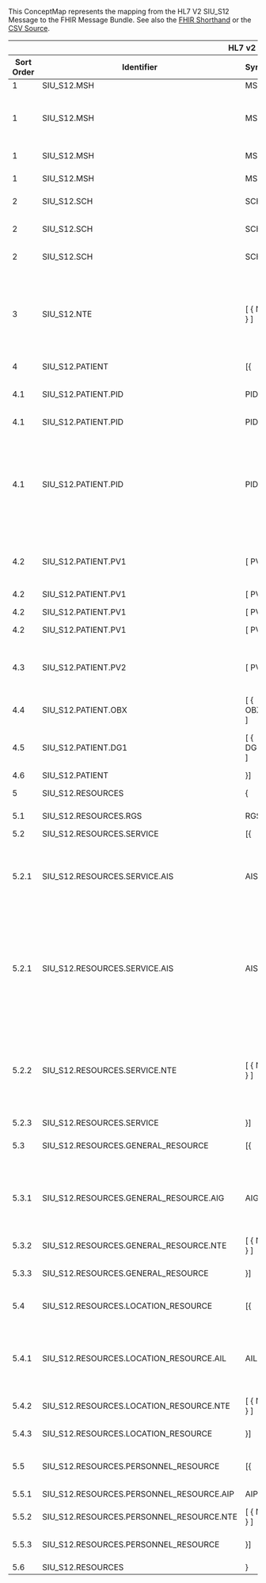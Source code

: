 
This ConceptMap represents the mapping from the HL7 V2 SIU_S12 Message to the FHIR Message Bundle. See also the <a href='https://github.com/HL7/v2-to-fhir/blob/master/tank/Message SIU_S12 to Bundle.fsh'>FHIR Shorthand</a> or the <a href='https://github.com/HL7/v2-to-fhir/blob/master/mappings/messages/HL7 Message - FHIR R4_ SIU-S12 - Sheet1.csv'>CSV Source</a>.
<table class='grid'><thead>
<tr><th colspan='6'>HL7 v2</th><th colspan='3'>Condition (IF True, args)</th><th colspan='3'>HL7 FHIR</th><th rowspan='2' title='Comments about the mapping'>Comments</th></tr>
<tr><th title='Rows are listed in sequence of how they appear in the v2 standard. The first column, Sort Order, provides a sort order that can re-create the original v2 standard sequence in case one opts to re-sort/filter the rows.'>Sort Order</th><th title='Contains an xml/json like path using the HL7 v2 XML approach of [MessageStructure].[GroupName or CHOICE].[SegmentName] where there may be multiple Group Names in play.'>Identifier</th><th title='Contains the first column of the Message Structure Table in the base standard.'>Syntax</th><th title='The formal name of the segment or group.'>Name</th><th title='The min cardinality expressed numerically.'>Cardinality - Min</th><td style='border-right: 2px' title='The max cardinality expressed numerically.'>Cardinality - Max</td><th title='Condition in an easy to read syntax (Computable ANTLR)'>Computable ANTLR</th><th title='Condition in FHIRPath Notation'>Computable FHIRPath</th><td style='border-right: 2px' title='Condition expressed in narrative form'>Narrative</td><th title='The FHIR resource that is the main resource that the v2 segment will map to.'>Primary Target</th><th title='The URL to the Segment Map that is to be used for the segment in this message structure in this location.'>Segment Map</th><th title='Defines for the Primary Target resource which resource.id it needs to reference.'>References</th></tr></thead>
<tbody>
<tr><td>1</td><td>SIU_S12.MSH</td><td>MSH</td><td>Message Header</td><td>1</td><td style='border-right: 2px'>1</td><td></td><td></td><td style='border-right: 2px'></td><td><a href='https://hl7.org/fhir/R4/bundle.html'>Bundle</a></td><td><a href='ConceptMap-segment-msh-to-bundle.html'>MSH[Bundle]</a></td><td></td><td></td></tr>
<tr><td>1</td><td>SIU_S12.MSH</td><td>MSH</td><td>Message Header</td><td>1</td><td style='border-right: 2px'>1</td><td></td><td></td><td style='border-right: 2px'></td><td><a href='https://hl7.org/fhir/R4/messageheader.html'>MessageHeader</a></td><td><a href='ConceptMap-segment-msh-to-messageheader.html'>MSH[MessageHeader]</a></td><td></td><td>Processing of the MSH segment results in the creation of a new MessageHeader resource</td></tr>
<tr><td>1</td><td>SIU_S12.MSH</td><td>MSH</td><td>Message Header</td><td>1</td><td style='border-right: 2px'>1</td><td></td><td></td><td style='border-right: 2px'></td><td><a href='https://hl7.org/fhir/R4/provenance.html'>Provenance</a></td><td><a href='ConceptMap-segment-msh-source-to-provenance.html'>MSH[Provenance-Source]</a></td><td>Provenance[1].target.reference=Bundle.id; Provenance[1].target.reference=MessageHeader[1].id</td><td>.</td></tr>
<tr><td>1</td><td>SIU_S12.MSH</td><td>MSH</td><td>Message Header</td><td>1</td><td style='border-right: 2px'>1</td><td></td><td></td><td style='border-right: 2px'></td><td><a href='https://hl7.org/fhir/R4/provenance.html'>Provenance</a></td><td><a href='ConceptMap-segment-msh-transformation-to-provenance.html'>MSH[Provenance-Transformation]</a></td><td>Provenance[2].target.reference=Bundle.id</td><td></td></tr>
<tr><td>2</td><td>SIU_S12.SCH</td><td>SCH</td><td>Schedule Activity Information</td><td>1</td><td style='border-right: 2px'>1</td><td></td><td></td><td style='border-right: 2px'></td><td><a href='https://hl7.org/fhir/R4/appointment.html'>Appointment</a></td><td><a href='ConceptMap-segment-sch-to-appointment.html'>SCH[Appointment]</a></td><td>Appointment.participant.actor=Patient[1].id</td><td></td></tr>
<tr><td>2</td><td>SIU_S12.SCH</td><td>SCH</td><td>Schedule Activity Information</td><td>1</td><td style='border-right: 2px'>1</td><td>IF SCH-26 or SCH-27 VALUED</td><td></td><td style='border-right: 2px'></td><td><a href='https://hl7.org/fhir/R4/servicerequest.html'>ServiceRequest</a></td><td><a href='ConceptMap-segment-sch-to-servicerequest.html'>SCH[ServiceRequest]</a></td><td>Appointment[1].basedOn=ServiceRequest[1..n].id
ServiceRequest[1..n].subject=Patient[1].id</td><td></td></tr>
<tr><td>2</td><td>SIU_S12.SCH</td><td>SCH</td><td>Schedule Activity Information</td><td>1</td><td style='border-right: 2px'>1</td><td></td><td></td><td style='border-right: 2px'></td><td><a href='https://hl7.org/fhir/R4/provenance.html'>Provenance</a></td><td><a href='ConceptMap-segment-sch-to-provenance.html'>SCH[Provenance]</a></td><td></td><td></td></tr>
<tr><td>3</td><td>SIU_S12.NTE</td><td>[ { NTE } ]</td><td>Notes and Comments</td><td>0</td><td style='border-right: 2px'>-1</td><td></td><td></td><td style='border-right: 2px'></td><td><a href='https://hl7.org/fhir/R4/appointment.html'>Appointment</a></td><td><a href='ConceptMap-segment-nte-comment-to-appointment.html'>NTE[Appointment-Comment]</a></td><td>Appointment.participant.actor=Patient[1].id</td><td>Because multiple NTE segments in a message all need to map to a single Appointment.comment element, the content of the NTEs will need to be concatenated together in R4</td></tr>
<tr><td>4</td><td>SIU_S12.PATIENT</td><td>[{</td><td>--- PATIENT begin</td><td>0</td><td style='border-right: 2px'>-1</td><td></td><td></td><td style='border-right: 2px'></td><td></td><td></td><td></td><td></td></tr>
<tr><td>4.1</td><td>SIU_S12.PATIENT.PID</td><td>PID</td><td>Patient Identification</td><td>1</td><td style='border-right: 2px'>1</td><td></td><td></td><td style='border-right: 2px'></td><td><a href='https://hl7.org/fhir/R4/patient.html'>Patient</a></td><td><a href='ConceptMap-segment-pid-to-patient.html'>PID[Patient]</a></td><td></td><td>Processing of the PID segment results in the creation of a new Patient resource</td></tr>
<tr><td>4.1</td><td>SIU_S12.PATIENT.PID</td><td>PID</td><td>Patient Identification</td><td>1</td><td style='border-right: 2px'>1</td><td></td><td></td><td style='border-right: 2px'></td><td><a href='https://hl7.org/fhir/R4/appointment.html'>Appointment</a></td><td><a href='ConceptMap-segment-pid-to-appointment.html'>PID[Appointment]</a></td><td>Appointment.participant.actor=Patient[1].id</td><td></td></tr>
<tr><td>4.1</td><td>SIU_S12.PATIENT.PID</td><td>PID</td><td>Patient Identification</td><td>1</td><td style='border-right: 2px'>1</td><td>IF PID-33 AND PID-34 VALUED</td><td></td><td style='border-right: 2px'>One  may drop PID-33 from the condition if PID-34 Last Update Facility is still sufficient without a date.</td><td><a href='https://hl7.org/fhir/R4/provenance.html'>Provenance</a></td><td><a href='ConceptMap-segment-pid-patient-to-provenance.html'>PID[Provenance-Patient]</a></td><td>Provenance.target.reference=Patient[1].id</td><td></td></tr>
<tr><td>4.2</td><td>SIU_S12.PATIENT.PV1</td><td>[ PV1 ]</td><td>Patient Visit</td><td>0</td><td style='border-right: 2px'>1</td><td></td><td></td><td style='border-right: 2px'></td><td><a href='https://hl7.org/fhir/R4/encounter.html'>Encounter</a></td><td><a href='ConceptMap-segment-pv1-to-encounter.html'>PV1[Encounter]</a></td><td>Encounter[1].subject.reference=Patient[1].id</td><td>Processing of the PV1 segment results in the creation of a new Encounter resource</td></tr>
<tr><td>4.2</td><td>SIU_S12.PATIENT.PV1</td><td>[ PV1 ]</td><td>Patient Visit</td><td>0</td><td style='border-right: 2px'>1</td><td>IF PV1-43 VALUED</td><td></td><td style='border-right: 2px'></td><td><a href='#broken'><span style='font-weight: bold; color: red'>Basic-EncounterHistory</span></a></td><td><a href='ConceptMap-segment-pv1-encounterhistory-to-basic.html'>PV1[Basic-EncounterHistory]</a></td><td>Basic.extension-EncounterHistory.subject.reference=Patient[1].id</td><td></td></tr>
<tr><td>4.2</td><td>SIU_S12.PATIENT.PV1</td><td>[ PV1 ]</td><td>Patient Visit</td><td>0</td><td style='border-right: 2px'>1</td><td></td><td></td><td style='border-right: 2px'></td><td><a href='https://hl7.org/fhir/R4/patient.html'>Patient</a></td><td><a href='ConceptMap-segment-pv1-to-patient.html'>PV1[Patient]</a></td><td></td><td></td></tr>
<tr><td>4.2</td><td>SIU_S12.PATIENT.PV1</td><td>[ PV1 ]</td><td>Patient Visit</td><td>0</td><td style='border-right: 2px'>1</td><td>IF PV1-20 VALUE</td><td></td><td style='border-right: 2px'></td><td><a href='https://hl7.org/fhir/R4/coverage.html'>Coverage</a></td><td><a href='ConceptMap-segment-pv1-to-coverage.html'>PV1[Coverage]</a></td><td>Coverage.beneficiary.reference=Patient[1].id</td><td></td></tr>
<tr><td>4.3</td><td>SIU_S12.PATIENT.PV2</td><td>[ PV2 ] </td><td>Patient Visit - Additional Info</td><td>0</td><td style='border-right: 2px'>1</td><td></td><td></td><td style='border-right: 2px'></td><td><a href='https://hl7.org/fhir/R4/encounter.html'>Encounter</a></td><td><a href='ConceptMap-segment-pv2-to-encounter.html'>PV2[Encounter]</a></td><td>Encounter.subject=Patient[1].id</td><td>Incorporate PV2 content into the Encounter created from the PV1 segment.</td></tr>
<tr><td>4.4</td><td>SIU_S12.PATIENT.OBX</td><td>[ { OBX } ]</td><td>Observation/Result</td><td>0</td><td style='border-right: 2px'>-1</td><td></td><td></td><td style='border-right: 2px'></td><td><a href='https://hl7.org/fhir/R4/observation.html'>Observation</a></td><td><a href='ConceptMap-segment-obx-to-observation.html'>OBX[Observation]</a></td><td>Observation.subject=Patient[1].id</td><td></td></tr>
<tr><td>4.5</td><td>SIU_S12.PATIENT.DG1</td><td>[ { DG1 } ]</td><td>Diagnosis</td><td>0</td><td style='border-right: 2px'>-1</td><td></td><td></td><td style='border-right: 2px'>If in context of the patient</td><td><a href='https://hl7.org/fhir/R4/condition.html'>Condition</a></td><td><a href='ConceptMap-segment-dg1-to-condition.html'>DG1[Condition]</a></td><td>Condition[1].subject.reference=Patient[1].id</td><td>Processing of the DG1 segment results in the creation of a new Condition resource</td></tr>
<tr><td>4.6</td><td>SIU_S12.PATIENT</td><td>}]</td><td>--- PATIENT end</td><td>0</td><td style='border-right: 2px'>-1</td><td></td><td></td><td style='border-right: 2px'></td><td></td><td></td><td></td><td></td></tr>
<tr><td>5</td><td>SIU_S12.RESOURCES</td><td>{</td><td>--- RESOURCES begin RGS</td><td>1</td><td style='border-right: 2px'>-1</td><td></td><td></td><td style='border-right: 2px'></td><td></td><td></td><td></td><td></td></tr>
<tr><td>5.1</td><td>SIU_S12.RESOURCES.RGS</td><td>RGS</td><td>Resource Group Segment </td><td>1</td><td style='border-right: 2px'>1</td><td></td><td></td><td style='border-right: 2px'></td><td></td><td></td><td></td><td></td></tr>
<tr><td>5.2</td><td>SIU_S12.RESOURCES.SERVICE</td><td>[{</td><td>--- SERVICE begin AIS</td><td>0</td><td style='border-right: 2px'>-1</td><td></td><td></td><td style='border-right: 2px'></td><td></td><td></td><td></td><td></td></tr>
<tr><td>5.2.1</td><td>SIU_S12.RESOURCES.SERVICE.AIS</td><td>AIS</td><td>Appointment Information - Service</td><td>1</td><td style='border-right: 2px'>1</td><td></td><td></td><td style='border-right: 2px'>Determine which AIS populates Appointment if there is more than one AIS.</td><td><a href='https://hl7.org/fhir/R4/appointment.html'>Appointment</a></td><td><a href='ConceptMap-segment-ais-to-appointment.html'>AIS[Appointment]</a></td><td></td><td></td></tr>
<tr><td>5.2.1</td><td>SIU_S12.RESOURCES.SERVICE.AIS</td><td>AIS</td><td>Appointment Information - Service</td><td>1</td><td style='border-right: 2px'>1</td><td>IF SCH-26 IS VALUED OR SCH-27 IS VALUED</td><td></td><td style='border-right: 2px'></td><td><a href='https://hl7.org/fhir/R4/servicerequest.html'>ServiceRequest</a></td><td><a href='ConceptMap-segment-ais-to-servicerequest.html'>AIS[ServiceRequest]</a></td><td></td><td>Note that each ServiceRequest being created includes data from SCH segment.
If SCH-26 and SCH-27 repeat, then the implementer needs to determine how to align this with potentially repeating AIS segments.</td></tr>
<tr><td>5.2.2</td><td>SIU_S12.RESOURCES.SERVICE.NTE</td><td>[ { NTE } ]</td><td>Notes and Comments</td><td>0</td><td style='border-right: 2px'>-1</td><td></td><td></td><td style='border-right: 2px'>Determine which AIS populates Appointment if there is more than one AIS.</td><td><a href='https://hl7.org/fhir/R4/appointment.html'>Appointment</a></td><td><a href='ConceptMap-segment-nte-comment-to-appointment.html'>NTE[Appointment-Comment]</a></td><td>Appointment.participant.actor=Patient[1].id</td><td>Because multiple NTE segments in a message all need to map to a single Appointment.comment element, the content of the NTEs will need to be concatenated together in R4</td></tr>
<tr><td>5.2.3</td><td>SIU_S12.RESOURCES.SERVICE</td><td>}]</td><td>--- SERVICE end</td><td>0</td><td style='border-right: 2px'>-1</td><td></td><td></td><td style='border-right: 2px'></td><td></td><td></td><td></td><td></td></tr>
<tr><td>5.3</td><td>SIU_S12.RESOURCES.GENERAL_RESOURCE</td><td>[{</td><td>--- GENERAL_RESOURCE begin AIG</td><td>0</td><td style='border-right: 2px'>-1</td><td></td><td></td><td style='border-right: 2px'></td><td></td><td></td><td></td><td></td></tr>
<tr><td>5.3.1</td><td>SIU_S12.RESOURCES.GENERAL_RESOURCE.AIG</td><td>AIG</td><td>Appointment Information - General Resource</td><td>1</td><td style='border-right: 2px'>1</td><td></td><td></td><td style='border-right: 2px'>Determine which AIG populates Appointment if there is more than one AIG.</td><td><a href='https://hl7.org/fhir/R4/appointment.html'>Appointment</a></td><td><a href='ConceptMap-segment-aig-to-appointment.html'>AIG[Appointment]</a></td><td></td><td></td></tr>
<tr><td>5.3.2</td><td>SIU_S12.RESOURCES.GENERAL_RESOURCE.NTE</td><td>[ { NTE } ]</td><td>Notes and Comments</td><td>0</td><td style='border-right: 2px'>-1</td><td></td><td></td><td style='border-right: 2px'></td><td></td><td></td><td></td><td></td></tr>
<tr><td>5.3.3</td><td>SIU_S12.RESOURCES.GENERAL_RESOURCE</td><td>}]</td><td>--- GENERAL_RESOURCE end</td><td>0</td><td style='border-right: 2px'>-1</td><td></td><td></td><td style='border-right: 2px'></td><td></td><td></td><td></td><td></td></tr>
<tr><td>5.4</td><td>SIU_S12.RESOURCES.LOCATION_RESOURCE</td><td>[{</td><td>--- LOCATION_RESOURCE begin AIL</td><td>0</td><td style='border-right: 2px'>-1</td><td></td><td></td><td style='border-right: 2px'></td><td></td><td></td><td></td><td></td></tr>
<tr><td>5.4.1</td><td>SIU_S12.RESOURCES.LOCATION_RESOURCE.AIL</td><td>AIL</td><td>Appointment Information - Location Resource</td><td>1</td><td style='border-right: 2px'>-1</td><td></td><td></td><td style='border-right: 2px'>Determine which AIL populates Appointment if there is more than one AIL.</td><td><a href='https://hl7.org/fhir/R4/appointment.html'>Appointment</a></td><td><a href='ConceptMap-segment-ail-to-appointment.html'>AIL[Appointment]</a></td><td></td><td></td></tr>
<tr><td>5.4.2</td><td>SIU_S12.RESOURCES.LOCATION_RESOURCE.NTE</td><td>[ { NTE } ]</td><td>Notes and Comments</td><td>0</td><td style='border-right: 2px'>-1</td><td></td><td></td><td style='border-right: 2px'></td><td></td><td></td><td></td><td></td></tr>
<tr><td>5.4.3</td><td>SIU_S12.RESOURCES.LOCATION_RESOURCE</td><td>}]</td><td>--- LOCATION_RESOURCE end</td><td>0</td><td style='border-right: 2px'>-1</td><td></td><td></td><td style='border-right: 2px'></td><td></td><td></td><td></td><td></td></tr>
<tr><td>5.5</td><td>SIU_S12.RESOURCES.PERSONNEL_RESOURCE</td><td>[{</td><td>--- PERSONNEL_RESOURCE begin AIP</td><td>0</td><td style='border-right: 2px'>-1</td><td></td><td></td><td style='border-right: 2px'></td><td></td><td></td><td></td><td></td></tr>
<tr><td>5.5.1</td><td>SIU_S12.RESOURCES.PERSONNEL_RESOURCE.AIP</td><td>AIP</td><td>Appointment Information - Personnel Resource</td><td>1</td><td style='border-right: 2px'>-1</td><td></td><td></td><td style='border-right: 2px'></td><td><a href='https://hl7.org/fhir/R4/appointment.html'>Appointment</a></td><td><a href='ConceptMap-segment-aip-to-appointment.html'>AIP[Appointment]</a></td><td></td><td></td></tr>
<tr><td>5.5.2</td><td>SIU_S12.RESOURCES.PERSONNEL_RESOURCE.NTE</td><td>[ { NTE } ]</td><td>Notes and Comments</td><td>0</td><td style='border-right: 2px'>-1</td><td></td><td></td><td style='border-right: 2px'></td><td></td><td></td><td></td><td></td></tr>
<tr><td>5.5.3</td><td>SIU_S12.RESOURCES.PERSONNEL_RESOURCE</td><td>}]</td><td>--- PERSONNEL_RESOURCE end</td><td>0</td><td style='border-right: 2px'>-1</td><td></td><td></td><td style='border-right: 2px'></td><td></td><td></td><td></td><td></td></tr>
<tr><td>5.6</td><td>SIU_S12.RESOURCES</td><td>}</td><td>--- RESOURCES end</td><td>1</td><td style='border-right: 2px'>-1</td><td></td><td></td><td style='border-right: 2px'></td><td></td><td></td><td></td><td></td></tr>
</tbody>
</table>
